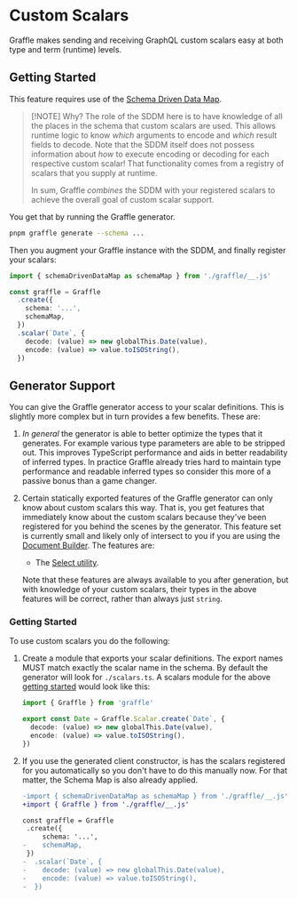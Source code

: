 # Custom Scalars

<!--@include: @/_snippets/example-links/custom-scalar.md-->

Graffle makes sending and receiving GraphQL custom scalars easy at both type and term (runtime) levels.

## Getting Started

This feature requires use of the [Schema Driven Data Map](./terminology.md#schema-driven-data-map).

> [!NOTE] Why?
> The role of the SDDM here is to have knowledge of all the places in the schema that custom scalars are used. This allows runtime logic to know _which_ arguments to encode and _which_ result fields to decode. Note that the SDDM itself does not possess information about _how_ to execute encoding or decoding for each respective custom scalar! That functionality comes from a registry of scalars that you supply at runtime.
>
> In sum, Graffle _combines_ the SDDM with your registered scalars to achieve the overall goal of custom scalar support.

You get that by running the Graffle generator.

```sh
pnpm graffle generate --schema ...
```

Then you augment your Graffle instance with the SDDM, and finally register your scalars:

```ts
import { schemaDrivenDataMap as schemaMap } from './graffle/__.js'

const graffle = Graffle
  .create({
    schema: '...',
    schemaMap,
  })
  .scalar(`Date`, {
    decode: (value) => new globalThis.Date(value),
    encode: (value) => value.toISOString(),
  })
```

## Generator Support

You can give the Graffle generator access to your scalar definitions. This is slightly more complex but in turn provides a few benefits. These are:

1. _In general_ the generator is able to better optimize the types that it generates. For example various type parameters are able to be stripped out. This improves TypeScript performance and aids in better readability of inferred types. In practice Graffle already tries hard to maintain type performance and readable inferred types so consider this more of a passive bonus than a game changer.

2. Certain statically exported features of the Graffle generator can only know about custom scalars this way. That is, you get features that immediately know about the custom scalars because they've been registered for you behind the scenes by the generator. This feature set is currently small and likely only of intersect to you if you are using the [Document Builder](./04_document_builder.md). The features are:

   - The [Select utility](../35_document-builder/40_Select.md).

   Note that these features are always available to you after generation, but with knowledge of your custom scalars, their types in the above features will be correct, rather than always just `string`.

### Getting Started

To use custom scalars you do the following:

1. Create a module that exports your scalar definitions. The export names MUST match exactly the scalar name in the schema. By default the generator will look for `./scalars.ts`. A scalars module for the above [getting started](#getting-started) would look like this:

   ```ts
   import { Graffle } from 'graffle'

   export const Date = Graffle.Scalar.create(`Date`, {
     decode: (value) => new globalThis.Date(value),
     encode: (value) => value.toISOString(),
   })
   ```

2. If you use the generated client constructor, is has the scalars registered for you automatically so you don't have to do this manually now. For that matter, the Schema Map is also already applied.

   ```diff
   -import { schemaDrivenDataMap as schemaMap } from './graffle/__.js'
   +import { Graffle } from './graffle/__.js'

   const graffle = Graffle
   	.create({
   		schema: '...',
   -    schemaMap,
   	})
   -  .scalar(`Date`, {
   -    decode: (value) => new globalThis.Date(value),
   -    encode: (value) => value.toISOString(),
   -  })
   ```
